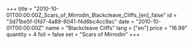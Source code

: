 +++
title = "2010-10-01T00:00:00Z_Scars_of_Mirrodin_Blackcleave_Cliffs_[en]_false"
id = "3d71be5f-0fd7-4a88-8041-f4d6bc4cc9ac"
date = "2010-10-01T00:00:00Z"
name = "Blackcleave Cliffs"
lang = ["en"]
price = "16.99"
quantity = 4
foil = false
set = "Scars of Mirrodin"
+++
